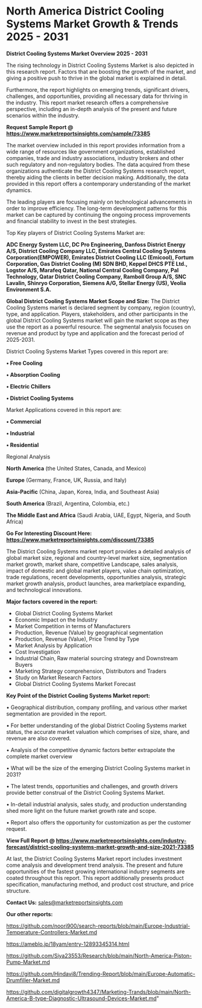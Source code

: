 # North America District Cooling Systems Market Growth & Trends 2025 - 2031

<Strong> District Cooling Systems Market Overview 2025 - 2031</strong>

The rising technology in District Cooling Systems Market is also depicted in this research report. Factors that are boosting the growth of the market, and giving a positive push to thrive in the global market is explained in detail.

Furthermore, the report highlights on emerging trends, significant drivers, challenges, and opportunities, providing all necessary data for thriving in the industry. This report market research offers a comprehensive perspective, including an in-depth analysis of the present and future scenarios within the industry.

<strong>Request Sample Report @ <a href=https://www.marketreportsinsights.com/sample/73385>https://www.marketreportsinsights.com/sample/73385</a></strong>

The market overview included in this report provides information from a wide range of resources like government organizations, established companies, trade and industry associations, industry brokers and other such regulatory and non-regulatory bodies. The data acquired from these organizations authenticate the District Cooling Systems research report, thereby aiding the clients in better decision making. Additionally, the data provided in this report offers a contemporary understanding of the market dynamics.

The leading players are focusing mainly on technological advancements in order to improve efficiency. The long-term development patterns for this market can be captured by continuing the ongoing process improvements and financial stability to invest in the best strategies.

Top Key players of District Cooling Systems Market are:

<strong>ADC Energy System LLC, DC Pro Engineering, Danfoss District Energy A/S, District Cooling Company LLC, Emirates Central Cooling Systems Corporation(EMPOWER), Emirates District Cooling LLC (Emicool), Fortum Corporation, Gas District Cooling (M) SDN BHD, Keppel DHCS PTE Ltd., Logstor A/S, Marafeq Qatar, National Central Cooling Company, Pal Technology, Qatar District Cooling Company, Ramboll Group A/S, SNC Lavalin, Shinryo Corporation, Siemens A/G, Stellar Energy (US), Veolia Environment S.A.</strong>

<strong><b>Global District Cooling Systems Market Scope and Size:</b></strong>
The District Cooling Systems market is declared segment by company, region (country), type, and application. Players, stakeholders, and other participants in the global District Cooling Systems market will gain the market scope as they use the report as a powerful resource. The segmental analysis focuses on revenue and product by type and application and the forecast period of 2025-2031.

District Cooling Systems Market Types covered in this report are:

<strong>• Free Cooling

• Absorption Cooling

• Electric Chillers

• District Cooling Systems</strong>

Market Applications covered in this report are:

<strong>• Commercial

• Industrial

• Residential</strong> 

Regional Analysis

<strong>North America</strong> (the United States, Canada, and Mexico)

<strong>Europe</strong> (Germany, France, UK, Russia, and Italy)

<strong>Asia-Pacific</strong> (China, Japan, Korea, India, and Southeast Asia)

<strong>South America</strong> (Brazil, Argentina, Colombia, etc.)

<strong>The Middle East and Africa</strong> (Saudi Arabia, UAE, Egypt, Nigeria, and South Africa)

<strong>Go For Interesting Discount Here: <a href=https://www.marketreportsinsights.com/discount/73385>https://www.marketreportsinsights.com/discount/73385</a></strong>

The District Cooling Systems market report provides a detailed analysis of global market size, regional and country-level market size, segmentation market growth, market share, competitive Landscape, sales analysis, impact of domestic and global market players, value chain optimization, trade regulations, recent developments, opportunities analysis, strategic market growth analysis, product launches, area marketplace expanding, and technological innovations.

<strong><b>Major factors covered in the report:</b></strong>
<ul>
  <li>Global District Cooling Systems Market </li>
  <li>Economic Impact on the Industry</li>
  <li>Market Competition in terms of Manufacturers</li>
  <li>Production, Revenue (Value) by geographical segmentation</li>
  <li>Production, Revenue (Value), Price Trend by Type</li>
  <li>Market Analysis by Application</li>
  <li>Cost Investigation</li>
  <li>Industrial Chain, Raw material sourcing strategy and Downstream Buyers</li>
  <li>Marketing Strategy comprehension, Distributors and Traders</li>
  <li>Study on Market Research Factors</li>
  <li>Global District Cooling Systems Market Forecast</li>
</ul>

<strong><b>Key Point of the District Cooling Systems Market report:</b></strong>

• Geographical distribution, company profiling, and various other market segmentation are provided in the report.

• For better understanding of the global District Cooling Systems market status, the accurate market valuation which comprises of size, share, and revenue are also covered.

• Analysis of the competitive dynamic factors better extrapolate the complete market overview

• What will be the size of the emerging District Cooling Systems market in 2031?

• The latest trends, opportunities and challenges, and growth drivers provide better construal of the District Cooling Systems Market.

• In-detail industrial analysis, sales study, and production understanding shed more light on the future market growth rate and scope.

• Report also offers the opportunity for customization as per the customer request.

<strong><b>View Full Report @ <a href=https://www.marketreportsinsights.com/industry-forecast/district-cooling-systems-market-growth-and-size-2021-73385>https://www.marketreportsinsights.com/industry-forecast/district-cooling-systems-market-growth-and-size-2021-73385</a></b></strong>


At last, the District Cooling Systems Market report includes investment come analysis and development trend analysis. The present and future opportunities of the fastest growing international industry segments are coated throughout this report. This report additionally presents product specification, manufacturing method, and product cost structure, and price structure.

<strong>Contact Us:</strong>
sales@marketreportsinsights.com

<strong>Our other reports:</strong>

<a href=https://github.com/noori900/search-reports/blob/main/Europe-Industrial-Temperature-Controllers-Market.md>https://github.com/noori900/search-reports/blob/main/Europe-Industrial-Temperature-Controllers-Market.md</a>

<a href=https://ameblo.jp/18yam/entry-12893345314.html>https://ameblo.jp/18yam/entry-12893345314.html</a>

<a href=https://github.com/Siya23553/Research/blob/main/North-America-Piston-Pump-Market.md>https://github.com/Siya23553/Research/blob/main/North-America-Piston-Pump-Market.md</a>

<a href=https://github.com/Hindavi8/Trending-Report/blob/main/Europe-Automatic-Drumfiller-Market.md>https://github.com/Hindavi8/Trending-Report/blob/main/Europe-Automatic-Drumfiller-Market.md</a>

<a href=https://github.com/digitalgrowth4347/Marketing-Trands/blob/main/North-America-B-type-Diagnostic-Ultrasound-Devices-Market.md>https://github.com/digitalgrowth4347/Marketing-Trands/blob/main/North-America-B-type-Diagnostic-Ultrasound-Devices-Market.md</a>"
